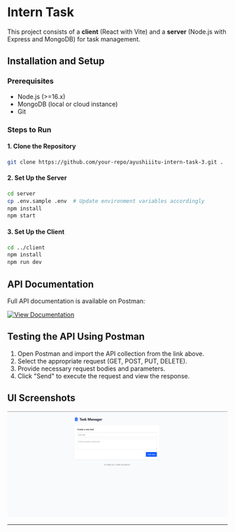 # Intern Task

This project consists of a **client** (React with Vite) and a **server** (Node.js with Express and MongoDB) for task management.

## Installation and Setup

### Prerequisites
- Node.js (>=16.x)
- MongoDB (local or cloud instance)
- Git

### Steps to Run

#### 1. Clone the Repository
```sh
git clone https://github.com/your-repo/ayushiiitu-intern-task-3.git .
```

#### 2. Set Up the Server
```sh
cd server
cp .env.sample .env  # Update environment variables accordingly
npm install
npm start
```

#### 3. Set Up the Client
```sh
cd ../client
npm install
npm run dev
```

## API Documentation

Full API documentation is available on Postman:

[![View Documentation](https://documenter.getpostman.com/view/32615809/2sAYkKJdFJ)](https://documenter.getpostman.com/view/32615809/2sAYkKJdFJ)

## Testing the API Using Postman
1. Open Postman and import the API collection from the link above.
2. Select the appropriate request (GET, POST, PUT, DELETE).
3. Provide necessary request bodies and parameters.
4. Click "Send" to execute the request and view the response.

## UI Screenshots
![Demo Image](client/src/assets/demo1.png)

---


